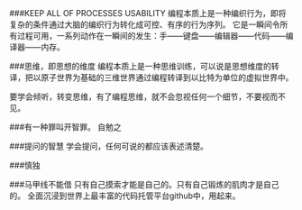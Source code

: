 ###KEEP ALL OF PROCESSES USABILITY
编程本质上是一种编织行为，即将复杂的条件通过大脑的编织行为转化成可控、有序的行为序列。
它是一瞬间令所有过程可用，一系列动作在一瞬间的发生：手——键盘——编辑器——代码——编译器——内存。


###思维，即思想的维度
编程本质上是一种思维训练，可以说是思想维度的转译，把以原子世界为基础的三维世界通过编程转译到以比特为单位的虚拟世界中。

要学会倾听，转变思维，有了编程思维，就不会忽视任何一个细节，不要视而不见。


###有一种罪叫开智罪。
自勉之


###提问的智慧
学会提问，任何可说的都应该表述清楚。

###慎独


###马甲线不能借
只有自己摸索才能是自己的。只有自己锻炼的肌肉才是自己的。
全面沉浸到世界上最丰富的代码托管平台github中，用起来。
